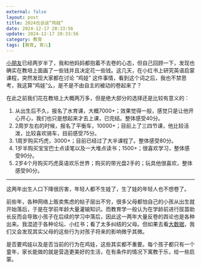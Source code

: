 ```yaml
---
external: false
layout: post
title: 2024也谈谈“鸡娃”
date: 2024-12-17 20:33:56
update: 2024-12-17 20:33:56
category: 教育
tags: [教育, 育儿]
---
```


[小朋友](https://luxun.me)已经两岁半了，我和他妈妈都抱着不去卷的心态，但自己回顾一下，发现也确实在教培上面画了一些钱并且决定花一些钱。这几天，在小红书上研究英语启蒙课程，突然发现大家都在讨论 “鸡娃” 这件事情，看到这个词之后，我也不禁思考，我这算“鸡娃”么，是不是不由自主的被动的卷起来了？

在此之前我们花在教培上大概两万多，但是绝大部分的选择还是比较有意义的：
1. 从出生后不久，报名了水育课，大概7000+；效果觉得一般，感觉只是让他开心开心，我们也只是想起来才去上课，已完结。整体感受40分。
2. 2周岁左右的时候，报名了平衡车，10000+；目前上了三四节课，他比较活泼，比较喜欢骑车，目前感受75分。
3. 1周岁购买巧虎，3000+；目前已经过了大半课程了。整体感受80分。
4. 1岁半购买宝宝巴士点读笔以及一大堆点读书；1500+；很喜欢学习，整体感受90分。
5. 2岁4个月购买巧虎英语欢乐世界；购买的带光盘2手的；玩具他很喜欢，整体感受90分。

---

这两年出生人口下降很厉害，年轻人都不生娃了，生了娃的年轻人也不想卷了。

前些年，各种网络上贩卖焦虑的帖子层出不穷，很多父母都怕自己的小孩从出生就开始落后，于是在学前年龄大量灌输知识。而教育学一般认为在学龄前进行拔苗助长反而会导致小孩子在后续的学习中落后，因此这一两年大量反卷的舆论也是各种出来。我混迹于各种论坛、小红书；看了太多纠结的父母。但如果去看[大数据](https://book.douban.com/subject/36522075/)，我们又会发现其实父母的这些行为对孩子将来的影响微乎其微。

是否要鸡娃以及是否当前的行为在鸡娃，这些其实都不重要。每个孩子都只有一个童年，家长能做的就是营造更美好的生活，在有条件的情况下寓教于乐，给一些启蒙。
